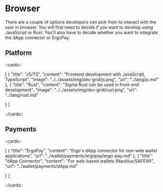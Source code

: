 # Browser

There are a couple of options developers can pick from to interact with the user in browser. You will first need to decide if you want to develop using JavaScript or Rust. You'll also have to decide whether you want to integrate the dApp connector or ErgoPay.

## Platform


::cards::

[
  {
    "title": "JS/TS",
    "content": "Frontend development with JavaScript, TypeScript",
    "image": "../../assets/img/dev-grid/js.png",
    "url": "../lang/js.md"
  },
  {
    "title": "Rust",
    "content": "Sigma Rust can be used in front-end development",
    "image": "../../assets/img/dev-grid/rust.png",
    "url": "../lang/rust.md"

  }
]

::/cards::







## Payments


::cards::

[
  {
    "title": "ErgoPay",
    "content": "Ergo's dApp connector for non-web wallet applications",
    "url": "../wallet/payments/ergopay/ergo-pay.md"
  },
  {
    "title": "dApp Connector",
    "content": "For web-based wallets (Nautilus/SAFEW)",
    "url": "../wallet/payments/dApp.md"

  }
]

::/cards::
